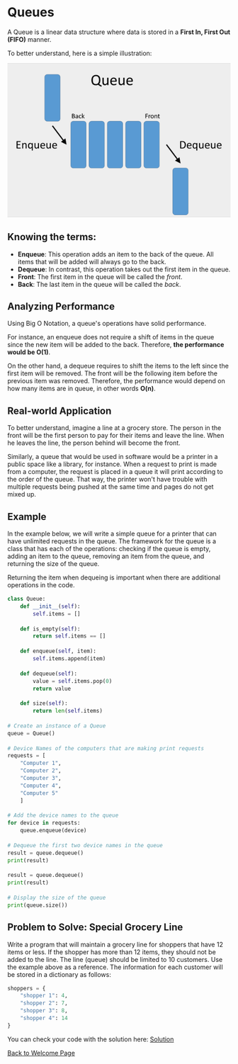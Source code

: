 # Queues

A Queue is a linear data structure where data is stored in a **First In, First Out (FIFO)** manner. 

To better understand, here is a simple illustration: 

![Image of a Queue](images/queue-illustration.png)

## Knowing the terms:
- **Enqueue**: This operation adds an item to the back of the queue. All items that will be added will always go to the back. 
- **Dequeue**: In contrast, this operation takes out the first item in the queue. 
- **Front**: The first item in the queue will be called the *front*. 
- **Back**: The last item in the queue will be called the *back*.  

## Analyzing Performance
Using Big O Notation, a queue's operations have solid performance. 

For instance, an enqueue does not require a shift of items in the queue since the new item will be added to the back. Therefore, **the performance would be O(1)**. 

On the other hand, a dequeue requires to shift the items to the left since the first item will be removed. The front will be the following item before the previous item was removed. Therefore, the performance would depend on how many items are in queue, in other words **O(n)**.

## Real-world Application
To better understand, imagine a line at a grocery store. The person in the front will be the first person to pay for their items and leave the line. When he leaves the line, the person behind will become the front. 

Similarly, a queue that would be used in software would be a printer in a public space like a library, for instance. When a request to print is made from a computer, the request is placed in a queue it will print according to the order of the queue. That way, the printer won't have trouble with multiple requests being pushed at the same time and pages do not get mixed up. 

## Example
In the example below, we will write a simple queue for a printer that can have unlimited requests in the queue. The framework for the queue is a class that has each of the operations: checking if the queue is empty, adding an item to the queue, removing an item from the queue, and returning the size of the queue. 

Returning the item when dequeing is important when there are additional operations in the code.

```python
class Queue:
    def __init__(self):
        self.items = []

    def is_empty(self):
        return self.items == []
    
    def enqueue(self, item):
        self.items.append(item)

    def dequeue(self):
        value = self.items.pop(0)
        return value

    def size(self):
        return len(self.items)

# Create an instance of a Queue
queue = Queue()

# Device Names of the computers that are making print requests
requests = [
    "Computer 1",
    "Computer 2",
    "Computer 3",
    "Computer 4",
    "Computer 5"
    ]

# Add the device names to the queue
for device in requests:
    queue.enqueue(device)

# Dequeue the first two device names in the queue
result = queue.dequeue()
print(result)

result = queue.dequeue()
print(result)

# Display the size of the queue
print(queue.size())

```
## Problem to Solve: Special Grocery Line
Write a program that will maintain a grocery line for shoppers that have 12 items or less. If the shopper has more than 12 items, they should not be added to the line. The line (queue) should be limited to 10 customers. Use the example above as a reference. The information for each customer will be stored in a dictionary as follows:

```python
shoppers = {
    "shopper 1": 4,
    "shopper 2": 7,
    "shopper 3": 8,
    "shopper 4": 14
}

```
You can check your code with the solution here: [Solution](python_files/queue.py)

[Back to Welcome Page](welcome.md)


